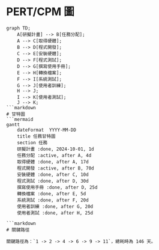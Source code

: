 # PERT/CPM 圖
```mermaid
graph TD;
    A[研擬計畫] --> B[任務分配];
    A --> C[取得硬體];
    B --> D[程式開發];
    C --> E[安裝硬體];
    D --> F[程式測試];
    D --> G[撰寫使用手冊];
    E --> H[轉換檔案];
    F --> I[系統測試];
    G --> J[使用者訓練];
    H --> J;
    I --> K[使用者測試];
    J --> K;
```markdown
# 甘特圖
```mermaid
gantt
    dateFormat  YYYY-MM-DD
    title 任務甘特圖
    section 任務
    研擬計畫 :done, 2024-10-01, 1d
    任務分配 :active, after A, 4d
    取得硬體 :done, after A, 17d
    程式開發 :active, after B, 70d
    安裝硬體 :done, after C, 10d
    程式測試 :done, after D, 30d
    撰寫使用手冊 :done, after D, 25d
    轉換檔案 :done, after E, 5d
    系統測試 :done, after F, 20d
    使用者訓練 :done, after G, 20d
    使用者測試 :done, after H, 25d

```markdown
# 關鍵路徑

關鍵路徑為：`1 -> 2 -> 4 -> 6 -> 9 -> 11`，總耗時為 146 天。
